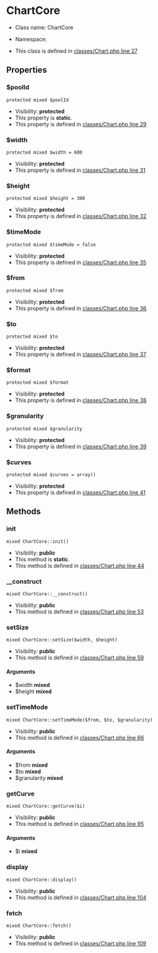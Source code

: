 ChartCore
===============






* Class name: ChartCore
* Namespace: 

* This class is defined in [classes/Chart.php line 27](https://github.com/PrestaShop/PrestaShop/blob/1.6.1.1/classes/Chart.php#27)





Properties
----------


### $poolId

    protected mixed $poolId





* Visibility: **protected**
* This property is **static**.
* This property is defined in [classes/Chart.php line 29](https://github.com/PrestaShop/PrestaShop/blob/1.6.1.1/classes/Chart.php#29)


### $width

    protected mixed $width = 600





* Visibility: **protected**
* This property is defined in [classes/Chart.php line 31](https://github.com/PrestaShop/PrestaShop/blob/1.6.1.1/classes/Chart.php#31)


### $height

    protected mixed $height = 300





* Visibility: **protected**
* This property is defined in [classes/Chart.php line 32](https://github.com/PrestaShop/PrestaShop/blob/1.6.1.1/classes/Chart.php#32)


### $timeMode

    protected mixed $timeMode = false





* Visibility: **protected**
* This property is defined in [classes/Chart.php line 35](https://github.com/PrestaShop/PrestaShop/blob/1.6.1.1/classes/Chart.php#35)


### $from

    protected mixed $from





* Visibility: **protected**
* This property is defined in [classes/Chart.php line 36](https://github.com/PrestaShop/PrestaShop/blob/1.6.1.1/classes/Chart.php#36)


### $to

    protected mixed $to





* Visibility: **protected**
* This property is defined in [classes/Chart.php line 37](https://github.com/PrestaShop/PrestaShop/blob/1.6.1.1/classes/Chart.php#37)


### $format

    protected mixed $format





* Visibility: **protected**
* This property is defined in [classes/Chart.php line 38](https://github.com/PrestaShop/PrestaShop/blob/1.6.1.1/classes/Chart.php#38)


### $granularity

    protected mixed $granularity





* Visibility: **protected**
* This property is defined in [classes/Chart.php line 39](https://github.com/PrestaShop/PrestaShop/blob/1.6.1.1/classes/Chart.php#39)


### $curves

    protected mixed $curves = array()





* Visibility: **protected**
* This property is defined in [classes/Chart.php line 41](https://github.com/PrestaShop/PrestaShop/blob/1.6.1.1/classes/Chart.php#41)


Methods
-------


### init

    mixed ChartCore::init()





* Visibility: **public**
* This method is **static**.
* This method is defined in [classes/Chart.php line 44](https://github.com/PrestaShop/PrestaShop/blob/1.6.1.1/classes/Chart.php#44)




### __construct

    mixed ChartCore::__construct()





* Visibility: **public**
* This method is defined in [classes/Chart.php line 53](https://github.com/PrestaShop/PrestaShop/blob/1.6.1.1/classes/Chart.php#53)




### setSize

    mixed ChartCore::setSize($width, $height)





* Visibility: **public**
* This method is defined in [classes/Chart.php line 59](https://github.com/PrestaShop/PrestaShop/blob/1.6.1.1/classes/Chart.php#59)


#### Arguments
* $width **mixed**
* $height **mixed**



### setTimeMode

    mixed ChartCore::setTimeMode($from, $to, $granularity)





* Visibility: **public**
* This method is defined in [classes/Chart.php line 66](https://github.com/PrestaShop/PrestaShop/blob/1.6.1.1/classes/Chart.php#66)


#### Arguments
* $from **mixed**
* $to **mixed**
* $granularity **mixed**



### getCurve

    mixed ChartCore::getCurve($i)





* Visibility: **public**
* This method is defined in [classes/Chart.php line 95](https://github.com/PrestaShop/PrestaShop/blob/1.6.1.1/classes/Chart.php#95)


#### Arguments
* $i **mixed**



### display

    mixed ChartCore::display()





* Visibility: **public**
* This method is defined in [classes/Chart.php line 104](https://github.com/PrestaShop/PrestaShop/blob/1.6.1.1/classes/Chart.php#104)




### fetch

    mixed ChartCore::fetch()





* Visibility: **public**
* This method is defined in [classes/Chart.php line 109](https://github.com/PrestaShop/PrestaShop/blob/1.6.1.1/classes/Chart.php#109)



